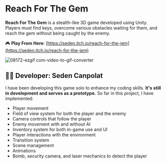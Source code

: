 # Reach For The Gem

**Reach For The Gem** is a stealth-like 3D game developed using Unity.  
Players must find keys, overcome various obstacles waiting for them, and reach the gem without being caught by the enemy.

🎮 **Play From Here**: [https://seden.itch.io/reach-for-the-jem](https://seden.itch.io/reach-for-the-jem)

![08172-ezgif com-video-to-gif-converter](https://github.com/user-attachments/assets/21eef740-f8b5-4bd3-8efe-3845d3bca0b6)

## 👨‍💻 Developer: Seden Canpolat

I have been developing this game solo to enhance my coding skills. **It's still in development and serves as a prototype.** So far in this project, I have implemented:

- Player movement  
- Field of view system for both the player and the enemy  
- Camera controls that follow the player  
- Enemy movement with and without AI  
- Inventory system for both in-game use and UI  
- Player interactions with the environment  
- Transition system  
- Scene management  
- Animations  
- Bomb, security camera, and laser mechanics to detect the player
